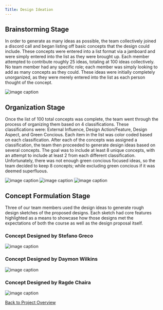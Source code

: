 ```yaml
---
Title: Design Ideation
---
```


## Brainstorming Stage

In order to generate as many ideas as possible, the team collectively joined a discord call and began listing off basic concepts that the design could include. These concepts were entered into a list format via a jamboard and were simply entered into the list as they were brought up. Each member attempted to contribute roughly 25 ideas, totaling at 100 ideas collectively. No team member had any specific role; each member was simply looking to add as many concepts as they could. These ideas were initially completely unorganized, as they were merely entered into the list as each person thought of the concept. 

![image caption](https://cdn.discordapp.com/attachments/1062096006642147503/1067085919661863073/image.png)

## Organization Stage

Once the list of 100 total concepts was complete, the team went through the process of organizing them based on 4 classifications. These classifications were: External Influence, Design Action/Feature, Design Aspect, and Green Concious. Each item in the list was color coded based on each classification. After each of the concepts was assigned a classification, the team then proceeded to generate design ideas based on several concepts. The goal was to include at least 8 unique concepts, with an attempt to include at least 2 from each different classification. Unfortunately, there was not enough green concious focused ideas, so the team decided to keep 8 concepts; while excluding green concious if it was deemed superfluous.

![image caption](https://cdn.discordapp.com/attachments/1062096006642147503/1067087092049510430/image.png)
![image caption](https://cdn.discordapp.com/attachments/1062096006642147503/1067087221527687233/image.png)
![image caption](https://cdn.discordapp.com/attachments/1062096006642147503/1067087437844709396/image.png)

## Concept Formulation Stage

Three of our team members used the design ideas to generate rough design sketches of the proposed designs. Each sketch had core features highlighted as a means to showcase how those designs met the expectations of both the course as well as the design proposal itself. 

### Concept Designed by Stefano Greco
![image caption](https://cdn.discordapp.com/attachments/1062096006642147503/1066029769042448464/image.png)
### Concept Designed by Daymon Wilkins
![image caption](https://cdn.discordapp.com/attachments/1062096006642147503/1066078297475256391/image.png)
### Concept Designed by Ragde Chaira
![image caption](https://cdn.discordapp.com/attachments/1062096006642147503/1066105512594255964/EGR_314_no_cover.png)

[Back to Project Overview](index.md)
